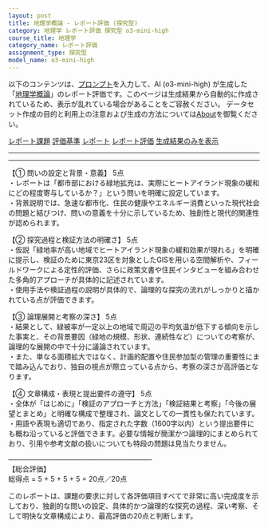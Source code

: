 ```yaml
---
layout: post
title: 地理学概論 - レポート評価 (探究型)
category: 地理学 レポート評価 探究型 o3-mini-high
course_title: 地理学
category_name: レポート評価
assignment_type: 探究型
model_name: o3-mini-high
---
```


以下のコンテンツは、[プロンプト](https://github.com/takedatoshiyuki/synthetic_assignments/tree/main/generated/地理学/o3-mini-high/prompt_レポート評価-探究型.md)を入力して、AI (o3-mini-high) が生成した「[地理学概論](/contents/地理学/)」のレポート評価です。このページは生成結果から自動的に作成されているため、表示が乱れている場合があることをご容赦ください。
データセット作成の目的と利用上の注意および生成の方法については[About](/About)を御覧ください。

[レポート課題](../レポート課題-探究型)
[評価基準](../評価基準-探究型)
[レポート](../レポート-探究型)
[レポート評価](../レポート評価-探究型)
[生成結果のみを表示](https://github.com/takedatoshiyuki/synthetic_assignments/tree/main/generated/地理学/o3-mini-high/レポート評価-探究型.md)
  

***
***
  
【① 問いの設定と背景・意義】 5点  
・レポートは「都市部における緑地拡充は、実際にヒートアイランド現象の緩和にどの程度寄与しているか？」という問いを明確に設定しています。  
・背景説明では、急速な都市化、住民の健康やエネルギー消費といった現代社会の問題と結びつけ、問いの意義を十分に示しているため、独創性と現代的関連性が認められます。

【② 探究過程と検証方法の明確さ】 5点  
・仮説「緑地率が高い地域でヒートアイランド現象の緩和効果が現れる」を明確に提示し、検証のために東京23区を対象としたGISを用いる空間解析や、フィールドワークによる定性的評価、さらに政策文書や住民インタビューを組み合わせた多角的アプローチが具体的に記述されています。  
・使用手法や検証過程の説明が具体的で、論理的な探究の流れがしっかりと描かれている点が評価できます。

【③ 論理展開と考察の深さ】 5点  
・結果として、緑被率が一定以上の地域で周辺の平均気温が低下する傾向を示した事実と、その背景要因（緑地の規模、形状、連続性など）についての考察が、論理的な展開の中で十分に議論されています。  
・また、単なる面積拡大ではなく、計画的配置や住民参加型の管理の重要性にまで踏み込んでおり、独自の視点が際立っている点から、考察の深さが高評価となります。

【④ 文章構成・表現と提出要件の遵守】 5点  
・全体が「はじめに」「検証のアプローチと方法」「検証結果と考察」「今後の展望とまとめ」と明確な構成で整理され、論文としての一貫性も保たれています。  
・用語や表現も適切であり、指定された字数（1600字以内）という提出要件にも概ね沿っていると評価できます。必要な情報が簡潔かつ論理的にまとめられており、引用や参考文献の扱いについても特段の問題は見当たりません。

─────────────────────────────  
【総合評価】  
総得点 = 5 + 5 + 5 + 5 = 20点／20点

このレポートは、課題の要求に対して各評価項目すべてで非常に高い完成度を示しており、独創的な問いの設定、具体的かつ論理的な探究の過程、深い考察、そして明快な文章構成により、最高評価の20点と判断します。
